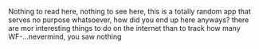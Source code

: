 Nothing to read here, nothing to see here, this is a totally random app that serves no purpose whatsoever, how did you end up here anyways? there are mor interesting things to do on the internet than to track how many WF-...nevermind, you saw nothing
